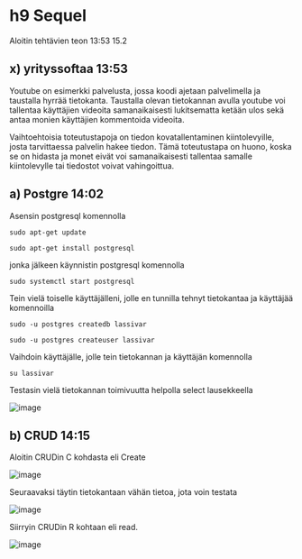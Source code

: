 # h9 Sequel
Aloitin tehtävien teon 13:53 15.2

## x) yrityssoftaa 13:53

Youtube on esimerkki palvelusta, jossa koodi ajetaan palvelimella ja taustalla hyrrää tietokanta. Taustalla olevan tietokannan avulla youtube voi tallentaa
käyttäjien videoita samanaikaisesti lukitsematta ketään ulos sekä antaa monien käyttäjien kommentoida videoita. 

Vaihtoehtoisia toteutustapoja on tiedon kovatallentaminen kiintolevyille, josta tarvittaessa palvelin hakee tiedon. Tämä toteutustapa on huono, koska se on hidasta ja 
monet eivät voi samanaikaisesti tallentaa samalle kiintolevylle tai tiedostot voivat vahingoittua.

## a) Postgre 14:02

Asensin postgresql komennolla

    sudo apt-get update
    
    sudo apt-get install postgresql
    
jonka jälkeen käynnistin postgresql komennolla

    sudo systemctl start postgresql
    
Tein vielä toiselle käyttäjälleni, jolle en tunnilla tehnyt tietokantaa ja käyttäjää komennoilla

    sudo -u postgres createdb lassivar
    
    sudo -u postgres createuser lassivar
    
Vaihdoin käyttäjälle, jolle tein tietokannan ja käyttäjän komennolla 

    su lassivar
    
Testasin vielä tietokannan toimivuutta helpolla select lausekkeella

![image](https://user-images.githubusercontent.com/112076377/219023995-577578aa-bb2b-448c-ac00-aa03a0ab0593.png)

## b) CRUD 14:15

Aloitin CRUDin C kohdasta eli Create 

![image](https://user-images.githubusercontent.com/112076377/219025077-95bcffed-8f51-47e3-94b9-ea49b23cba50.png)

Seuraavaksi täytin tietokantaan vähän tietoa, jota voin testata 

![image](https://user-images.githubusercontent.com/112076377/219025833-7a76ebcb-4865-4c57-b460-0a59472eea8c.png)

Siirryin CRUDin R kohtaan eli read. 

![image](https://user-images.githubusercontent.com/112076377/219026130-7d6c48bf-87b5-4ec7-8ece-9defd5d26b2b.png)



    
